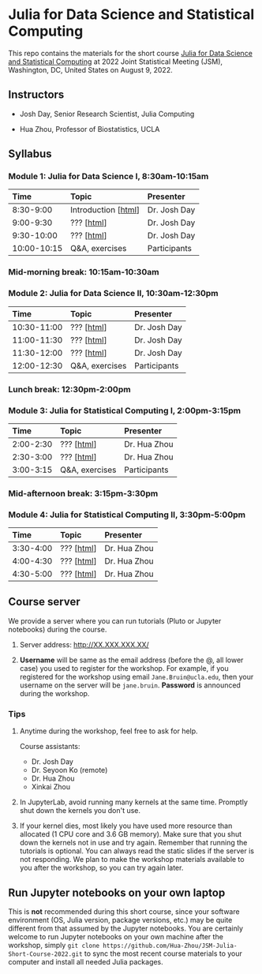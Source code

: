 # Julia for Data Science and Statistical Computing

This repo contains the materials for the short course [Julia for Data Science and Statistical Computing](https://ww2.amstat.org/meetings/jsm/2022/onlineprogram/ActivityDetails.cfm?SessionID=223492) at 2022 Joint Statistical Meeting (JSM), Washington, DC, United States on August 9, 2022.

## Instructors

* Josh Day, Senior Research Scientist, Julia Computing

* Hua Zhou, Professor of Biostatistics, UCLA

## Syllabus

### Module 1: Julia for Data Science I, 8:30am-10:15am

| Time | Topic | Presenter |  
|:-----------|:------------|:------------|  
| 8:30-9:00 | Introduction \[[html]()\] | Dr. Josh Day |  
| 9:00-9:30 | ??? \[[html]()\] | Dr. Josh Day |  
| 9:30-10:00 | ??? \[[html]()\] | Dr. Josh Day |  
| 10:00-10:15 | Q&A, exercises | Participants |

### Mid-morning break: 10:15am-10:30am

### Module 2: Julia for Data Science II, 10:30am-12:30pm

| Time | Topic | Presenter |  
|:-----------|:------------|:------------|  
| 10:30-11:00 | ??? \[[html]()\] | Dr. Josh Day |  
| 11:00-11:30 | ??? \[[html]()\] | Dr. Josh Day |  
| 11:30-12:00 | ??? \[[html]()\] | Dr. Josh Day |  
| 12:00-12:30 | Q&A, exercises | Participants |

### Lunch break: 12:30pm-2:00pm

### Module 3: Julia for Statistical Computing I, 2:00pm-3:15pm

| Time | Topic | Presenter |  
|:-----------|:------------|:------------|  
| 2:00-2:30 | ??? \[[html]()\] | Dr. Hua Zhou |  
| 2:30-3:00 | ??? \[[html]()\] | Dr. Hua Zhou |  
| 3:00-3:15 | Q&A, exercises | Participants |

### Mid-afternoon break: 3:15pm-3:30pm

### Module 4: Julia for Statistical Computing II, 3:30pm-5:00pm

| Time | Topic | Presenter |  
|:-----------|:------------|:------------|  
| 3:30-4:00 | ??? \[[html]()\] | Dr. Hua Zhou |  
| 4:00-4:30 | ??? \[[html]()\] | Dr. Hua Zhou |  
| 4:30-5:00 | ??? \[[html]()\] | Dr. Hua Zhou |  

## Course server

We provide a server where you can run tutorials (Pluto or Jupyter notebooks) during the course.

1. Server address: <http://XX.XXX.XXX.XX/> 

2. **Username** will be same as the email address (before the @, all lower case) you used to register for the workshop. For example, if you registered for the workshop using email `Jane.Bruin@ucla.edu`, then your username on the server will be `jane.bruin`. **Password** is announced during the workshop.

### Tips

1. Anytime during the workshop, feel free to ask for help. 

    Course assistants: 
    - Dr. Josh Day  
    - Dr. Seyoon Ko (remote)  
    - Dr. Hua Zhou  
    - Xinkai Zhou  
    
2. In JupyterLab, avoid running many kernels at the same time. Promptly shut down the kernels you don't use. 

3. If your kernel dies, most likely you have used more resource than allocated (1 CPU core and 3.6 GB memory). Make sure that you shut down the kernels not in use and try again. Remember that running the tutorials is optional. You can always read the static slides if the server is not responding. We plan to make the workshop materials available to you after the workshop, so you can try again later.

## Run Jupyter notebooks on your own laptop

This is **not** recommended during this short course, since your software environment (OS, Julia version, package versions, etc.) may be quite different from that assumed by the Jupyter notebooks. You are certainly welcome to run Jupyter notebooks on your own machine after the workshop, simply `git clone https://github.com/Hua-Zhou/JSM-Julia-Short-Course-2022.git` to sync the most recent course materials to your computer and install all needed Julia packages.
